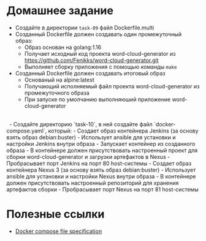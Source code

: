 # Домашнее задание

- Создайте в директории `task-09` файл Dockerfile.multi
- Созданный Dockerfile должен создавать один промежуточный образ:
  - Образ основан на golang:1.16
  - Получает исходный код проекта word-cloud-generator из https://github.com/Fenikks/word-cloud-generator.git
  - Выполняет сборку приложения с помощью команды `make`
- Созданный Dockerfile должен создавать итоговый образ 
  - Основаный на alpine:latest
  - Получающий исполняемый файл проекта word-cloud-generator из промежуточного образа
  - При запуске по умолчанию выполняюший приложение word-cloud-generator
<br />
&nbsp;
- Создайте директорию `task-10`, в ней создайте файл `docker-compose.yaml`, который:
  - Создает образ контейнера Jenkins (за основу взять образ debian:buster)
  - Использует ansible для установки и настройки Jenkins внутри образа
  - Запускает контейнер из созданного образа
  - В контейнере должен присутствовать настроенный проект для сборки word-cloud-generator и загрузки артефактов в Nexus
  - Пробрасывает порт Jenkins на порт 80 host-системы
  - Создает образ контейнера Nexus 3 (за основу взять образ debian:buster)
  - Использует ansible для установки и настройки Nexus внутри образа
  - В контейнере должен присутствовать настроенный репозиторий для хранения артефактов сборки
  - Пробрасывает порт Nexus на порт 81 host-системы

# Полезные ссылки
- [Docker compose file specification](https://docs.docker.com/compose/compose-file/compose-versioning/)

